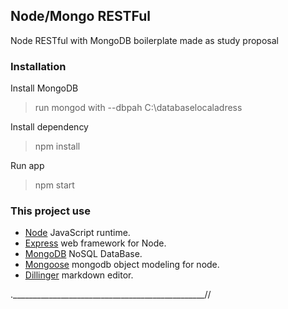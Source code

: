 
## Node/Mongo RESTFul 
Node RESTful with MongoDB boilerplate made as study proposal 
### Installation

Install MongoDB
>run mongod with --dbpah C:\databaselocaladress

Install dependency 
>npm install

Run app
> npm start 

### This project use
* [Node](https://nodejs.org/en/) JavaScript runtime.
* [Express](https://expressjs.com/en/starter/installing.html) web framework for Node.
* [MongoDB](http://dillinger.io) NoSQL DataBase.
* [Mongoose](https://mongoosejs.com/docs/) mongodb object modeling for node.
* [Dillinger](http://dillinger.io) markdown editor.

.________________________________________________//
